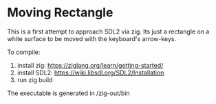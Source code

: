 # Moving Rectangle

This is a first attempt to approach SDL2 via zig.
Its just a rectangle on a white surface to be moved with the keyboard's arrow-keys.

To compile:

1. install zig: https://ziglang.org/learn/getting-started/
2. install SDL2: https://wiki.libsdl.org/SDL2/Installation
3. run zig build

The executable is generated in <project-folder>/zig-out/bin
